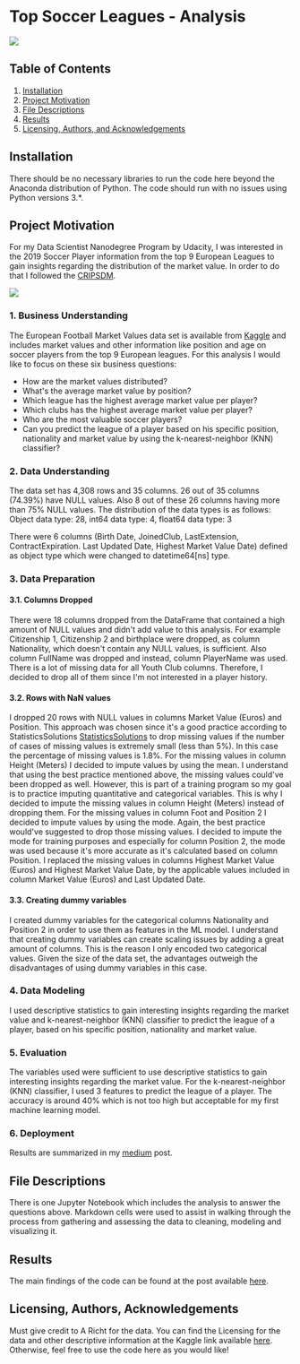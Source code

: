 # Top Soccer Leagues - Analysis 
![](https://images.vexels.com/media/users/3/132241/isolated/lists/0d413432a55194038d3266f8045868dd-soccer-player-silhouette-1.png)

## Table of Contents
1. [Installation](#Installation)
2. [Project Motivation](#Project)
3. [File Descriptions](#File)
4. [Results](#Results)
5. [Licensing, Authors, and Acknowledgements](#License)

## <a name="Installation"></a>Installation
There should be no necessary libraries to run the code here beyond the Anaconda distribution of Python. The code should run with no issues using Python versions 3.*.

## <a name="Project"></a>Project Motivation
For my Data Scientist Nanodegree Program by Udacity, I was interested in the 2019 Soccer Player information from the top 9 European Leagues to gain insights regarding the distribution of the market value. In order to do that I followed the  [CRIPSDM](http://www.datascience-pm.com/crisp-dm-2/ "CRISP-DM process").

![]( http://www.datascience-pm.com/wp-content/uploads/2018/09/crisp-dm-wikicommons.jpg)

### 1. Business Understanding
The European Football Market Values data set is available from [Kaggle](https://www.kaggle.com/aricht1995/european-football-market-values "Kaggle") and includes market values and other information like position and age on soccer players from the top 9 European leagues. For this analysis I would like to focus on these six business questions:

- How are the market values distributed?
- What's the average market value by position?
- Which league has the highest average market value per player?
- Which clubs has the highest average market value per player?
- Who are the most valuable soccer players?
- Can you predict the league of a player based on his specific position, nationality and market value by using the k-nearest-neighbor (KNN) classifier? 

### 2. Data Understanding
The data set has 4,308 rows and 35 columns. 26 out of 35 columns (74.39%) have NULL values. Also 8 out of these 26 columns having more than 75% NULL values. The distribution of the data types is as follows:
Object data type: 28, int64 data type: 4, float64 data type: 3

There were 6 columns (Birth Date, JoinedClub, LastExtension, ContractExpiration. Last Updated Date, Highest Market Value Date) defined as object type which were changed to datetime64[ns] type.

### 3. Data Preparation
#### 3.1. Columns Dropped
There were 18 columns dropped from the DataFrame that contained a high amount of NULL values and didn't add value to this analysis. For example Citizenship 1, Citizenship 2 and birthplace were dropped, as column Nationality, which doesn't contain any NULL values, is sufficient. Also column FullName was dropped and instead, column PlayerName was used. There is a lot of missing data for all Youth Club columns. Therefore, I decided to drop all of them since I'm not interested in a player history.

#### 3.2. Rows with NaN values
I dropped 20 rows with NULL values in columns Market Value (Euros) and Position. 
This approach was chosen since it's a good practice according to StatisticsSolutions [StatisticsSolutions](https://www.statisticssolutions.com/missing-values-in-data/ "StatisticsSolutions") to drop missing values if the number of cases of missing values is extremely small (less than 5%). In this case the percentage of missing values is 1.8%.
For the missing values in column Height (Meters) I decided to impute values by using the mean. I understand that using the best practice mentioned above, the missing values could've been dropped as well. However, this is part of a training program so my goal is to practice imputing quantitative and categorical variables. This is why I decided to impute the missing values in column Height (Meters) instead of dropping them. For the missing values in column Foot and Position 2 I decided to impute values by using the mode. Again, the best practice would've suggested to drop those missing values. I decided to impute the mode for training purposes and especially for column Position 2, the mode was used because it's more accurate as it's calculated based on column Position.
I replaced the missing values in columns Highest Market Value (Euros) and Highest Market Value Date, by the applicable values included in column Market Value (Euros) and Last Updated Date.

#### 3.3. Creating dummy variables
I created dummy variables for the categorical columns Nationality and Position 2 in order to use them as features in the ML model. I understand that creating dummy variables can create scaling issues by adding a great amount of columns. This is the reason I only encoded two categorical values. Given the size of the data set, the advantages outweigh the disadvantages of using dummy variables in this case.

### 4. Data Modeling
I used descriptive statistics to gain interesting insights regarding the market value and k-nearest-neighbor (KNN) classifier to predict the league of a player, based on his specific position, nationality and market value.

### 5. Evaluation
The variables used were sufficient to use descriptive statistics to gain interesting insights regarding the market value. For the k-nearest-neighbor (KNN) classifier, I used 3 features to predict the league of a player. The accuracy is around 40% which is not too high but acceptable for my first machine learning model.

### 6. Deployment
Results are summarized in my [medium](https://medium.com/@antonio.f.bauer/europes-2019-20-soccer-season-is-almost-over-don-t-be-too-sad-and-check-out-these-interesting-e81f489847a4?source=friends_link&sk=86d25c1fc79f3cc987f6b32338614d5b "medium") post.

## <a name="File"></a>File Descriptions
There is one Jupyter Notebook which includes the analysis to answer the questions above. Markdown cells were used to assist in walking through the process from gathering and assessing the data to cleaning, modeling and visualizing it.

## <a name="Results"></a>Results
The main findings of the code can be found at the post available  [here](https://medium.com/@antonio.f.bauer/europes-2019-20-soccer-season-is-almost-over-don-t-be-too-sad-and-check-out-these-interesting-e81f489847a4?source=friends_link&sk=86d25c1fc79f3cc987f6b32338614d5b "here").

## <a name="License"></a>Licensing, Authors, Acknowledgements
Must give credit to A Richt for the data. You can find the Licensing for the data and other descriptive information at the Kaggle link available [here](https://www.kaggle.com/aricht1995/european-football-market-values "here"). Otherwise, feel free to use the code here as you would like!